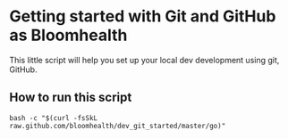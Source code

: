 Getting started with Git and GitHub as Bloomhealth
==================================================

This little script will help you set up your local dev development using git, GitHub.

How to run this script
----------------------

    bash -c "$(curl -fsSkL raw.github.com/bloomhealth/dev_git_started/master/go)"

